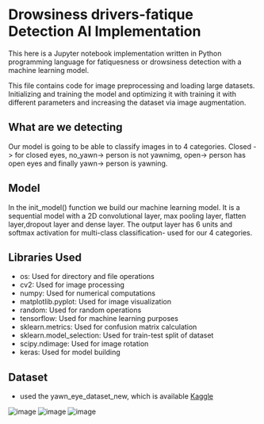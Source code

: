 # Drowsiness drivers-fatique Detection AI Implementation

This here is a Jupyter notebook implementation written in Python programming language for fatiquesness or drowsiness detection with a machine learning model.

This file contains code for image preprocessing and loading large datasets. Initializing and training the model and optimizing it with training it with different parameters and increasing the dataset via image augmentation.

## What are we detecting
Our model is going to be able to classify images in to 4 categories. Closed -> for closed eyes, no_yawn-> person is not
yawnimg, open-> person has open eyes and finally  yawn-> person is yawning.

## Model
In the  init_model() function we build our machine learning model. It is a sequential model with a 2D convolutional layer, max pooling layer, flatten layer,dropout layer and dense layer. The output layer has 6 units and softmax activation for multi-class classification- used for our 4 categories.

## Libraries Used
- os: Used for directory and file operations
- cv2: Used for image processing
- numpy: Used for numerical computations
- matplotlib.pyplot: Used for image visualization
- random: Used for random operations
- tensorflow: Used for machine learning purposes
- sklearn.metrics: Used for confusion matrix calculation
- sklearn.model_selection: Used for train-test split of dataset
- scipy.ndimage: Used for image rotation
- keras: Used for model building

## Dataset 
- used the yawn_eye_dataset_new, which is available [Kaggle](https://www.kaggle.com/datasets/serenaraju/yawn-eye-dataset-new)

![image](https://github.com/JanHuntersi/SEMINARSKA_NALOGA/assets/55513538/ad8184e1-38c6-44b4-98ac-30405faa2028)
![image](https://github.com/JanHuntersi/SEMINARSKA_NALOGA/assets/55513538/ea8762d5-8a42-408e-93bd-324f8cead358)
![image](https://github.com/JanHuntersi/SEMINARSKA_NALOGA/assets/55513538/2c6d3265-0f60-4395-a3dd-b26a304de81e)

